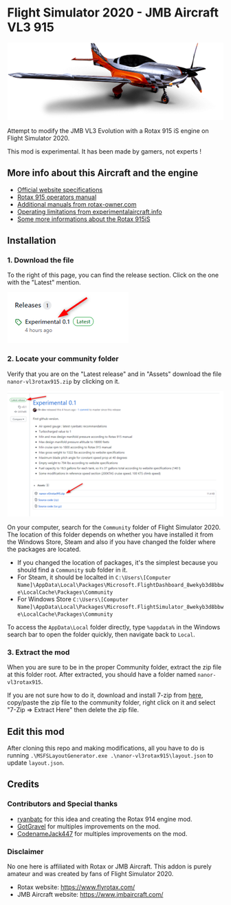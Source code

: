 
# Flight Simulator 2020 - JMB Aircraft VL3 915

![splash screen](readme-img/splash.png)

Attempt to modify the JMB VL3 Evolution with a Rotax 915 iS engine on Flight Simulator 2020.

This mod is experimental. It has been made by gamers, not experts !

## More info about this Aircraft and the engine

* [Official website specifications](https://www.jmbaircraft.com/aircraft)
* [Rotax 915 operators manual](http://www.aviagamma.ru/om915is-0-0.pdf)
* [Additional manuals from rotax-owner.com](https://www.rotax-owner.com/en/support-topmenu/engine-manuals)
* [Operating limitations from experimentalaircraft.info](https://www.experimentalaircraft.info/homebuilt-aircraft/rotax-aircraft-engines-3.php)
* [Some more informations about the Rotax 915iS](https://www.kitplanes.com/more-rotax-915is/)

## Installation

### 1. Download the file

To the right of this page, you can find the release section. Click on the one with the "Latest" mention.

![Installation Step 1](readme-img/installation-step-1.png)

### 2. Locate your community folder

Verify that you are on the "Latest release" and in "Assets" download the file `nanor-vl3rotax915.zip` by clicking on it.

![Installation Step 2](readme-img/installation-step-2.png)

On your computer, search for the `Community` folder of Flight Simulator 2020. The location of this folder depends on whether you have installed it from the Windows Store, Steam and also if you have changed the folder where the packages are located.

* If you changed the location of packages, it's the simplest because you should find a `Community` sub folder in it.
* For Steam, it should be localted in `C:\Users\[Computer Name]\AppData\Local\Packages\Microsoft.FlightDashboard_8wekyb3d8bbwe\LocalCache\Packages\Community`
* For Windows Store `C:\Users\[Computer Name]\AppData\Local\Packages\Microsoft.FlightSimulator_8wekyb3d8bbwe\LocalCache\Packages\Community`

To access the `AppData\Local` folder directly, type `%appdata%` in the Windows search bar to open the folder quickly, then navigate back to `Local`.

### 3. Extract the mod

When you are sure to be in the proper Community folder, extract the zip file at this folder root. After extracted, you should have a folder named `nanor-vl3rotax915`.

If you are not sure how to do it, download and install 7-zip from [here](https://www.7-zip.org/a/7z1900-x64.exe), copy/paste the zip file to the community folder, right click on it and select "7-Zip => Extract Here" then delete the zip file.

## Edit this mod

After cloning this repo and making modifications, all you have to do is running `.\MSFSLayoutGenerator.exe .\nanor-vl3rotax915\layout.json` to update `layout.json`.

## Credits

### Contributors and Special thanks

* [ryanbatc](https://forums.flightsimulator.com/u/ryanbatc) for this idea and creating the Rotax 914 engine mod.
* [GotGravel](https://forums.flightsimulator.com/u/GotGravel) for multiples improvements on the mod.
* [CodenameJack447](https://forums.flightsimulator.com/u/CodenameJack447) for multiples improvements on the mod.

### Disclaimer

No one here is affiliated with Rotax or JMB Aircraft. This addon is purely amateur and was created by fans of Flight Simulator 2020.

* Rotax website: <https://www.flyrotax.com/>
* JMB Aircraft website: <https://www.jmbaircraft.com/>
